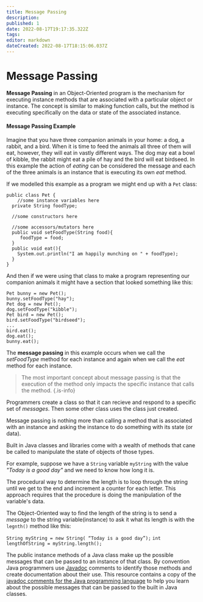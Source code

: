 ```yaml
---
title: Message Passing
description: 
published: 1
date: 2022-08-17T19:17:35.322Z
tags: 
editor: markdown
dateCreated: 2022-08-17T18:15:06.037Z
---
```




# Message Passing

**Message Passing** in an Object-Oriented program is the mechanism for executing instance methods that are associated with a particular object or instance.    The concept is similar to making function calls, but the method is executing specifically on the data or state of the associated instance.

#### Message Passing Example
Imagine that you have three companion animals in your home: a dog, a rabbit, and a bird.    When it is time to feed the animals all three of them will eat, however, they will eat in vastly different ways.   The dog may eat a bowl of kibble, the rabbit might eat a pile of hay and the bird will eat birdseed.  In this example the action of *eating* can be considered the message and each of the three animals is an instance that is executing its own *eat* method.

If we modelled this example as a program we might end up with a `Pet` class:

```
public class Pet {
	//some instance variables here
  private String foodType;
  
  //some constructors here
  
  //some accessors/mutators here
  public void setFoodType(String food){
     foodType = food;
  }
  public void eat(){
  	System.out.println("I am happily munching on " + foodType);
  }
}
```
And then if we were using that class to make a program representing our companion animals it might have a section that looked something like this:

```
Pet bunny = new Pet();
bunny.setFoodType("hay");
Pet dog = new Pet();
dog.setFoodType("kibble");
Pet bird = new Pet();
bird.setFoodType("birdseed");
...
bird.eat();
dog.eat();
bunny.eat();
```
The **message passing** in this example occurs when we call the *setFoodType* method for each instance and again when we call the *eat* method for each instance.  

> The most important concept about message passing is that the execution of the method only impacts the specific instance that calls the method.
{.is-info}


Programmers create a class so that it can recieve and respond to a specific set of *messages*. Then some other class uses the class just created.

Message passing is nothing more than calling a method that is associated with an instance and asking the instance to do something with its state (or data).

Built in Java classes and libraries come with a wealth of methods that cane be called to manipulate the state of objects of those types.  

For example, suppose we have a `String` variable `myString` with the value *"Today is a good day"* and we need to know how long it is. 

The procedural way to determine the length is to loop through the string until we get to the end and increment a counter for each letter. This approach requires that the procedure is doing the manipulation of the variable's data.
  
The Object-Oriented way to find the length of the string is to send a *message* to the string variable(instance) to ask it what its length is with the `legnth()` method like this:

`String myString = new String( “Today is a good day”);`
`int lengthOfString = myString.length();`

The public instance methods of a Java class make up the possible messages that can be passed to an instance of that class.  By convention Java programmers use [Javadoc](/tools/javadocs) comments to identify those methods and create documentation about their use.   This resource contains a copy of the [javadoc comments for the Java programming language](http://localhost:8000/docs/api/index.html) to help you learn about the possible messages that can be passed to the built in Java classes.


